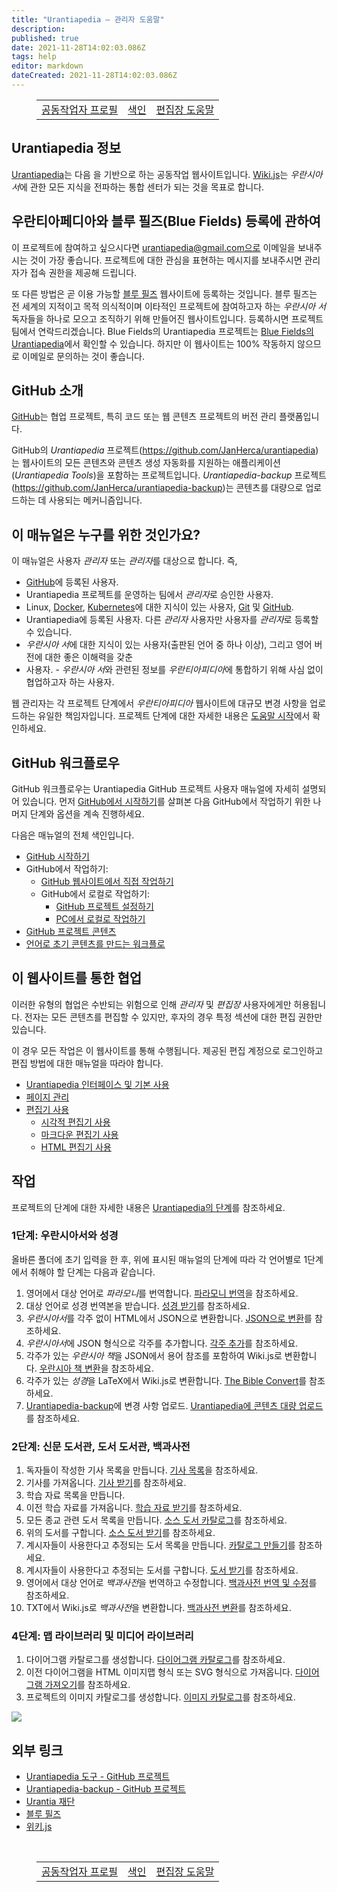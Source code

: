```yaml
---
title: "Urantiapedia — 관리자 도움말"
description:
published: true
date: 2021-11-28T14:02:03.086Z
tags: help
editor: markdown
dateCreated: 2021-11-28T14:02:03.086Z
---
```


<figure class="table chapter-navigator">
  <table>
    <tbody>
      <tr>
        <td><a href="/ko/help/roles">공동작업자 프로필</a></td>
        <td><a href="/ko/help">색인</a></td>
        <td><a href="/ko/help/github">편집장 도움말</a></td>
      </tr>
    </tbody>
  </table>
</figure>

## Urantiapedia 정보

[Urantiapedia](https://urantiapedia.org)는 다음 을 기반으로 하는 공동작업 웹사이트입니다. [Wiki.js](https://js.wiki/)는 *우란시아 서*에 관한 모든 지식을 전파하는 통합 센터가 되는 것을 목표로 합니다. 

## 우란티아페디아와 블루 필즈(Blue Fields) 등록에 관하여 

이 프로젝트에 참여하고 싶으시다면 urantiapedia@gmail.com으로 이메일을 보내주시는 것이 가장 좋습니다. 프로젝트에 대한 관심을 표현하는 메시지를 보내주시면 관리자가 접속 권한을 제공해 드립니다. 

또 다른 방법은 곧 이용 가능할 [블루 필즈](https://blue-fields.netlify.app/) 웹사이트에 등록하는 것입니다. 블루 필즈는 전 세계의 지적이고 목적 의식적이며 이타적인 프로젝트에 참여하고자 하는 *우란시아 서* 독자들을 하나로 모으고 조직하기 위해 만들어진 웹사이트입니다. 등록하시면 프로젝트팀에서 연락드리겠습니다. Blue Fields의 Urantiapedia 프로젝트는 [Blue Fields의 Urantiapedia](https://blue-fields.netlify.app/projects/292396532506821125)에서 확인할 수 있습니다. 하지만 이 웹사이트는 100% 작동하지 않으므로 이메일로 문의하는 것이 좋습니다. 

## GitHub 소개 

[GitHub](https://github.com/)는 협업 프로젝트, 특히 코드 또는 웹 콘텐츠 프로젝트의 버전 관리 플랫폼입니다. 

GitHub의 *Urantiapedia* 프로젝트(https://github.com/JanHerca/urantiapedia)는 웹사이트의 모든 콘텐츠와 콘텐츠 생성 자동화를 지원하는 애플리케이션(*Urantiapedia Tools*)을 포함하는 프로젝트입니다. *Urantiapedia-backup* 프로젝트(https://github.com/JanHerca/urantiapedia-backup)는 콘텐츠를 대량으로 업로드하는 데 사용되는 메커니즘입니다. 

## 이 매뉴얼은 누구를 위한 것인가요? 

이 매뉴얼은 사용자 *관리자* 또는 *관리자*를 대상으로 합니다. 즉, 
- [GitHub](https://github.com/)에 등록된 사용자. 
- Urantiapedia 프로젝트를 운영하는 팀에서 *관리자*로 승인한 사용자. 
- Linux, [Docker](https://www.docker.com/), [Kubernetes](https://en.wikipedia.org/wiki/Kubernetes)에 대한 지식이 있는 사용자, [Git](https://git-scm.com/) 및 [GitHub](https://github.com/).
- Urantiapedia에 등록된 사용자. 다른 *관리자* 사용자만 사용자를 *관리자*로 등록할 수 있습니다.
- *우란시아 서*에 대한 지식이 있는 사용자(출판된 언어 중 하나 이상), 그리고 영어 버전에 대한 좋은 이해력을 갖춘 
- 사용자. - *우란시아 서*와 관련된 정보를 *우란티아피디아*에 통합하기 위해 사심 없이 협업하고자 하는 사용자. 

웹 관리자는 각 프로젝트 단계에서 *우란티아피디아* 웹사이트에 대규모 변경 사항을 업로드하는 유일한 책임자입니다. 프로젝트 단계에 대한 자세한 내용은 [도움말 시작](/ko/help/phases)에서 확인하세요. 

## GitHub 워크플로우 

GitHub 워크플로우는 Urantiapedia GitHub 프로젝트 사용자 매뉴얼에 자세히 설명되어 있습니다. 먼저 [GitHub에서 시작하기](/ko/help/github_fork)를 살펴본 다음 GitHub에서 작업하기 위한 나머지 단계와 옵션을 계속 진행하세요. 

다음은 매뉴얼의 전체 색인입니다. 
- [GitHub 시작하기](/ko/help/github_fork) 
- GitHub에서 작업하기: 
  - [GitHub 웹사이트에서 직접 작업하기](/ko/help/github_edit_on_web) 
  - GitHub에서 로컬로 작업하기: 
    - [GitHub 프로젝트 설정하기](/ko/help/github_setting) 
    - [PC에서 로컬로 작업하기](/ko/help/github_edit_local) 
- [GitHub 프로젝트 콘텐츠](/ko/help/github_content) 
- [언어로 초기 콘텐츠를 만드는 워크플로](/ko/help/github_initial_flow) 

## 이 웹사이트를 통한 협업 

이러한 유형의 협업은 수반되는 위험으로 인해 *관리자* 및 *편집장* 사용자에게만 허용됩니다. 전자는 모든 콘텐츠를 편집할 수 있지만, 후자의 경우 특정 섹션에 대한 편집 권한만 있습니다. 

이 경우 모든 작업은 이 웹사이트를 통해 수행됩니다. 제공된 편집 계정으로 로그인하고 편집 방법에 대한 매뉴얼을 따라야 합니다. 
- [Urantiapedia 인터페이스 및 기본 사용](/ko/help/web_basics) 
- [페이지 관리](/ko/help/web_pages) 
- [편집기 사용](/ko/help/web_editors) 
  - [시각적 편집기 사용](/ko/help/web_visual_editor) 
  - [마크다운 편집기 사용](/ko/help/web_markdown_editor) 
  - [HTML 편집기 사용](/ko/help/web_html_editor) 

## 작업 

프로젝트의 단계에 대한 자세한 내용은 [Urantiapedia의 단계](/ko/help/phases)를 참조하세요. 
 
### 1단계: 우란시아서와 성경 

올바른 폴더에 초기 입력을 한 후, 위에 표시된 매뉴얼의 단계에 따라 각 언어별로 1단계에서 취해야 할 단계는 다음과 같습니다.
1. 영어에서 대상 언어로 *파라모니*를 번역합니다. [파라모니 번역](/ko/help/github_paramony)을 참조하세요. 
2. 대상 언어로 성경 번역본을 받습니다. [성경 받기](/ko/help/github_bible)를 참조하세요. 
3. *우란시아서*를 각주 없이 HTML에서 JSON으로 변환합니다. [JSON으로 변환](/ko/help/github_book_json)를 참조하세요. 
4. *우란시아서*에 JSON 형식으로 각주를 추가합니다. [각주 추가](/help/github_footnotes)를 참조하세요. 
5. 각주가 있는 *우란시아 책*을 JSON에서 용어 참조를 포함하여 Wiki.js로 변환합니다. [우란시아 책 변환](/help/github_book_to_wiki)을 참조하세요. 
6. 각주가 있는 *성경*을 LaTeX에서 Wiki.js로 변환합니다. [The Bible Convert](/help/github_bible_to_wiki)를 참조하세요. 
7. [Urantiapedia-backup](https://github.com/JanHerca/urantiapedia-backup)에 변경 사항 업로드. [Urantiapedia에 콘텐츠 대량 업로드](/ko/help/github_upload)를 참조하세요. 

### 2단계: 신문 도서관, 도서 도서관, 백과사전 

1. 독자들이 작성한 기사 목록을 만듭니다. [기사 목록](/ko/help/github_articles_catalog)을 참조하세요. 
2. 기사를 가져옵니다. [기사 받기](/ko/help/github_articles_markdown)를 참조하세요. 
3. 학습 자료 목록을 만듭니다. 
4. 이전 학습 자료를 가져옵니다. [학습 자료 받기](/ko/help/github_studyaids_markdown)를 참조하세요. 
5. 모든 종교 관련 도서 목록을 만듭니다. [소스 도서 카탈로그](/ko/help/github_religious_books_catalog)를 참조하세요. 
6. 위의 도서를 구합니다. [소스 도서 받기](/ko/help/github_religious_books_markdown)를 참조하세요. 
7. 계시자들이 사용한다고 추정되는 도서 목록을 만듭니다. [카탈로그 만들기](/ko/help/github_sourcebooks_catalog)를 참조하세요. 
8. 계시자들이 사용한다고 추정되는 도서를 구합니다. [도서 받기](/ko/help/github_sourcebooks_markdown)를 참조하세요. 
9. 영어에서 대상 언어로 *백과사전*을 번역하고 수정합니다. [백과사전 번역 및 수정](/ko/help/github_topicindex)를 참조하세요. 
10. TXT에서 Wiki.js로 *백과사전*을 변환합니다. [백과사전 변환](/help/github_topicindex_to_wiki)를 참조하세요. 

### 4단계: 맵 라이브러리 및 미디어 라이브러리 

1. 다이어그램 카탈로그를 생성합니다. [다이어그램 카탈로그](/ko/help/github_diagrams_catalog)를 참조하세요. 
2. 이전 다이어그램을 HTML 이미지맵 형식 또는 SVG 형식으로 가져옵니다. [다이어그램 가져오기](/ko/help/github_diagrams_svg)를 참조하세요. 
3. 프로젝트의 이미지 카탈로그를 생성합니다. [이미지 카탈로그](/ko/help/github_images_catalog)를 참조하세요. 

![](/image/help/formats.png) 

## 외부 링크 

- [Urantiapedia 도구 - GitHub 프로젝트](https://github.com/JanHerca/urantiapedia) 
- [Urantiapedia-backup - GitHub 프로젝트](https://github.com/JanHerca/urantiapedia-backup) 
- [Urantia 재단](https://www.urantia.org/)
- [블루 필즈](https://blue-fields.netlify.app/) 
- [위키.js](https://js.wiki/) 

<br>

<figure class="table chapter-navigator">
  <table>
    <tbody>
      <tr>
        <td><a href="/ko/help/roles">공동작업자 프로필</a></td>
        <td><a href="/ko/help">색인</a></td>
        <td><a href="/ko/help/github">편집장 도움말</a></td>
      </tr>
    </tbody>
  </table>
</figure>